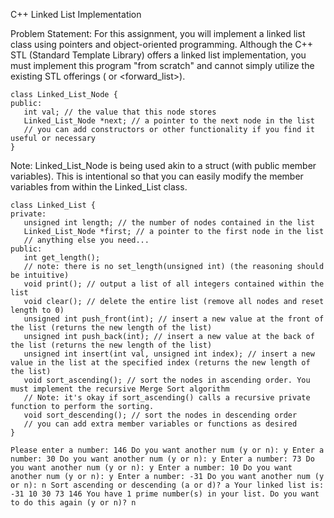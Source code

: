 C++ Linked List Implementation

Problem Statement:
For this assignment, you will implement a linked list class using pointers and object-oriented programming. Although the C++ STL (Standard Template Library) offers a linked list implementation, you must implement this program "from scratch" and cannot simply utilize the existing STL offerings (<list> or <forward_list>).


```
class Linked_List_Node {
public:
   int val; // the value that this node stores
   Linked_List_Node *next; // a pointer to the next node in the list
   // you can add constructors or other functionality if you find it useful or necessary
}
```
Note: Linked_List_Node is being used akin to a struct (with public member variables). This is intentional so that you can easily modify the member variables from within the Linked_List class.
```
class Linked_List {
private:
   unsigned int length; // the number of nodes contained in the list
   Linked_List_Node *first; // a pointer to the first node in the list
   // anything else you need...
public:
   int get_length();
   // note: there is no set_length(unsigned int) (the reasoning should be intuitive)
   void print(); // output a list of all integers contained within the list
   void clear(); // delete the entire list (remove all nodes and reset length to 0)
   unsigned int push_front(int); // insert a new value at the front of the list (returns the new length of the list)
   unsigned int push_back(int); // insert a new value at the back of the list (returns the new length of the list)
   unsigned int insert(int val, unsigned int index); // insert a new value in the list at the specified index (returns the new length of the list)
   void sort_ascending(); // sort the nodes in ascending order. You must implement the recursive Merge Sort algorithm
   // Note: it's okay if sort_ascending() calls a recursive private function to perform the sorting.
   void sort_descending(); // sort the nodes in descending order
   // you can add extra member variables or functions as desired
}
```
``
Please enter a number: 146
Do you want another num (y or n): y
Enter a number: 30
Do you want another num (y or n): y
Enter a number: 73
Do you want another num (y or n): y
Enter a number: 10
Do you want another num (y or n): y
Enter a number: -31
Do you want another num (y or n): n
Sort ascending or descending (a or d)? a
Your linked list is: -31 10 30 73 146
You have 1 prime number(s) in your list.
Do you want to do this again (y or n)? n
``
